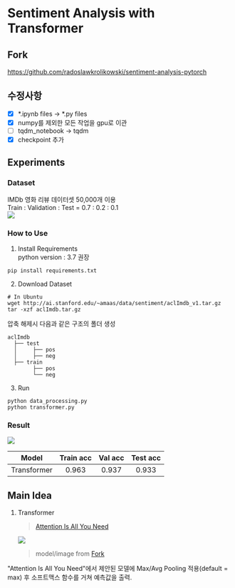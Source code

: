 # Sentiment Analysis with Transformer

## Fork
https://github.com/radoslawkrolikowski/sentiment-analysis-pytorch

## 수정사항
- [x] *.ipynb files -> *.py files  
- [x] numpy를 제외한 모든 작업을 gpu로 이관  
- [ ] tqdm_notebook -> tqdm  
- [x] checkpoint 추가
## Experiments
### Dataset
IMDb 영화 리뷰 데이터셋 50,000개 이용  
Train : Validation : Test = 0.7 : 0.2 : 0.1  
<img src="https://user-images.githubusercontent.com/77797199/123633685-75caa780-d854-11eb-877c-8181c05cf25d.PNG">  

### How to Use  
1. Install Requirements  
python version : 3.7 권장  
```
pip install requirements.txt
```
  
2. Download Dataset
```
# In Ubuntu
wget http://ai.stanford.edu/~amaas/data/sentiment/aclImdb_v1.tar.gz
tar -xzf aclImdb.tar.gz
```
  
압축 해제시 다음과 같은 구조의 폴더 생성  
```
aclImdb
  ├── test
  │     ├── pos
  │     ├── neg
  ├── train
        ├── pos
        └── neg
```

3. Run 
```
python data_processing.py
python transformer.py
```


### Result
<img src="https://user-images.githubusercontent.com/77797199/123633738-8d099500-d854-11eb-84dd-2fa9aef1ae8f.PNG">  
  
|    Model    | Train acc | Val acc | Test acc |
|:-----------:|:---------:|:-------:|:--------:|
| Transformer |   0.963   |  0.937  |  0.933   |   
  

## Main Idea
1. Transformer  
   > [Attention Is All You Need](https://arxiv.org/pdf/1706.03762.pdf)  
   
   <img src = "https://github.com/radoslawkrolikowski/sentiment-analysis-pytorch/raw/013c55eaea3b4333a6b05a46ee1123811285a8f4/assets/Transformer-classifier.png">  
     
   > model/image from [Fork](https://github.com/radoslawkrolikowski/sentiment-analysis-pytorch/)  


  "Attention Is All You Need"에서 제안된 모델에 Max/Avg Pooling 적용(default = max) 후 소프트맥스 함수를 거쳐 예측값을 출력.
